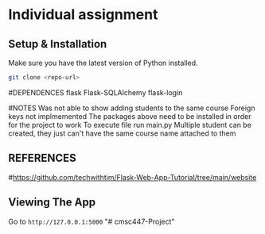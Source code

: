 # Individual assignment

## Setup & Installation

Make sure you have the latest version of Python installed.

```bash
git clone <repo-url>
```
#DEPENDENCES
flask
Flask-SQLAlchemy
flask-login

#NOTES
Was not able to show adding students to the same course
Foreign keys not implmemented
The packages above need to be installed in order for the project to work
To execute file run main.py
Multiple student can be created, they just can't have the same course name attached to them

## REFERENCES
#https://github.com/techwithtim/Flask-Web-App-Tutorial/tree/main/website

## Viewing The App

Go to `http://127.0.0.1:5000`
"# cmsc447-Project" 
